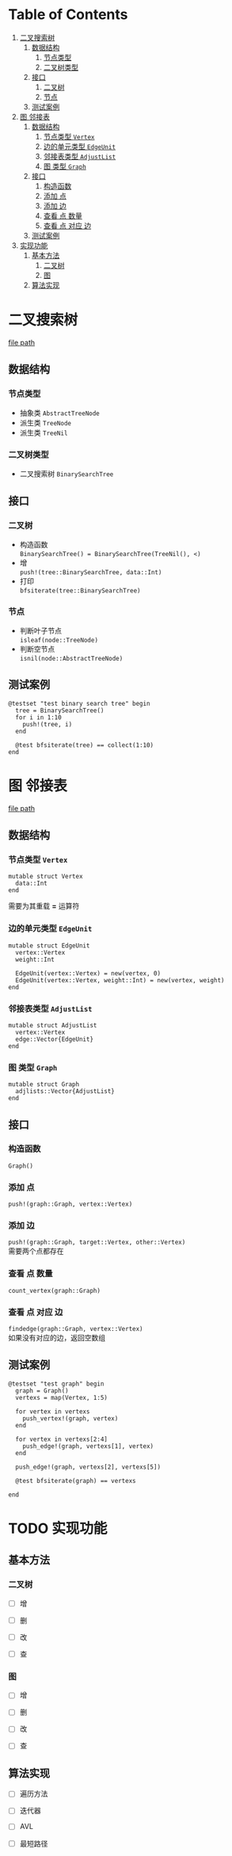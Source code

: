 
# Table of Contents

1.  [二叉搜索树](#org557c1f9)
    1.  [数据结构](#org0e474af)
        1.  [节点类型](#org341fecb)
        2.  [二叉树类型](#org7a87fe0)
    2.  [接口](#org4dbb539)
        1.  [二叉树](#org4fd54b1)
        2.  [节点](#org9bc2058)
    3.  [测试案例](#orgfa5fd52)
2.  [图 邻接表](#orgcd6b4b1)
    1.  [数据结构](#org68eea8c)
        1.  [节点类型 `Vertex`](#orgfa498a9)
        2.  [边的单元类型 `EdgeUnit`](#org120535e)
        3.  [邻接表类型 `AdjustList`](#org4e39558)
        4.  [图 类型 `Graph`](#org1d53f42)
    2.  [接口](#org753ba87)
        1.  [构造函数](#orgb1a25ff)
        2.  [添加 点](#orgae7c0af)
        3.  [添加 边](#org5675f65)
        4.  [查看 点 数量](#orgb99a43d)
        5.  [查看 点 对应 边](#orgf75fa83)
    3.  [测试案例](#org3802903)
3.  [实现功能](#org955b38d)
    1.  [基本方法](#orga5f6d8f)
        1.  [二叉树](#org59651b4)
        2.  [图](#orga18cbf8)
    2.  [算法实现](#orgfb3a544)



<a id="org557c1f9"></a>

# 二叉搜索树

[file path](./src/BinarySearchTree.jl)  


<a id="org0e474af"></a>

## 数据结构


<a id="org341fecb"></a>

### 节点类型

-   抽象类 `AbstractTreeNode`
-   派生类 `TreeNode`
-   派生类 `TreeNil`


<a id="org7a87fe0"></a>

### 二叉树类型

-   二叉搜索树 `BinarySearchTree`


<a id="org4dbb539"></a>

## 接口


<a id="org4fd54b1"></a>

### 二叉树

-   构造函数  
    `BinarySearchTree() = BinarySearchTree(TreeNil(), <)`
-   增  
    `push!(tree::BinarySearchTree, data::Int)`
-   打印  
    `bfsiterate(tree::BinarySearchTree)`


<a id="org9bc2058"></a>

### 节点

-   判断叶子节点  
    `isleaf(node::TreeNode)`
-   判断空节点  
    `isnil(node::AbstractTreeNode)`


<a id="orgfa5fd52"></a>

## 测试案例

    @testset "test binary search tree" begin
      tree = BinarySearchTree()
      for i in 1:10
        push!(tree, i)
      end
    
      @test bfsiterate(tree) == collect(1:10)
    end


<a id="orgcd6b4b1"></a>

# 图 邻接表

[file path](./src/Graph.jl)  


<a id="org68eea8c"></a>

## 数据结构


<a id="orgfa498a9"></a>

### 节点类型 `Vertex`

    mutable struct Vertex
      data::Int
    end

需要为其重载 **=** 运算符  


<a id="org120535e"></a>

### 边的单元类型 `EdgeUnit`

    mutable struct EdgeUnit
      vertex::Vertex
      weight::Int
    
      EdgeUnit(vertex::Vertex) = new(vertex, 0)
      EdgeUnit(vertex::Vertex, weight::Int) = new(vertex, weight)
    end


<a id="org4e39558"></a>

### 邻接表类型 `AdjustList`

    mutable struct AdjustList
      vertex::Vertex
      edge::Vector{EdgeUnit}
    end


<a id="org1d53f42"></a>

### 图 类型 `Graph`

    mutable struct Graph
      adjlists::Vector{AdjustList}
    end


<a id="org753ba87"></a>

## 接口


<a id="orgb1a25ff"></a>

### 构造函数

`Graph()`  


<a id="orgae7c0af"></a>

### 添加 点

`push!(graph::Graph, vertex::Vertex)`  


<a id="org5675f65"></a>

### 添加 边

`push!(graph::Graph, target::Vertex, other::Vertex)`  
需要两个点都存在  


<a id="orgb99a43d"></a>

### 查看 点 数量

`count_vertex(graph::Graph)`  


<a id="orgf75fa83"></a>

### 查看 点 对应 边

`findedge(graph::Graph, vertex::Vertex)`  
如果没有对应的边，返回空数组  


<a id="org3802903"></a>

## 测试案例

    @testset "test graph" begin
      graph = Graph()
      vertexs = map(Vertex, 1:5)
    
      for vertex in vertexs
        push_vertex!(graph, vertex)
      end
    
      for vertex in vertexs[2:4]
        push_edge!(graph, vertexs[1], vertex)
      end
    
      push_edge!(graph, vertexs[2], vertexs[5])
    
      @test bfsiterate(graph) == vertexs
    
    end


<a id="org955b38d"></a>

# TODO 实现功能


<a id="orga5f6d8f"></a>

## 基本方法


<a id="org59651b4"></a>

### 二叉树

-   [ ] 增
-   [ ] 删
-   [ ] 改
-   [ ] 查


<a id="orga18cbf8"></a>

### 图

-   [ ] 增
-   [ ] 删
-   [ ] 改
-   [ ] 查


<a id="orgfb3a544"></a>

## 算法实现

-   [ ] 遍历方法
-   [ ] 迭代器
-   [ ] AVL
-   [ ] 最短路径

